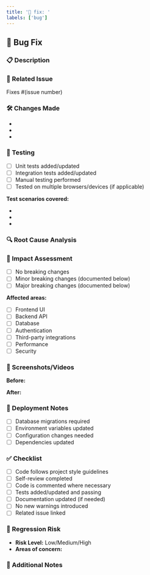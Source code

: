 ```yaml
---
title: '🐞 fix: '
labels: ['bug']
---
```


## 🐞 Bug Fix

### 📋 Description

<!-- Provide a clear and concise description of the bug this PR fixes -->

### 🔗 Related Issue

<!-- Link to the issue this PR addresses -->

Fixes #(issue number)

### 🛠️ Changes Made

<!-- Describe the technical changes made to fix the bug -->

-
-
-

### 🧪 Testing

<!-- Describe how you tested this fix -->

- [ ] Unit tests added/updated
- [ ] Integration tests added/updated
- [ ] Manual testing performed
- [ ] Tested on multiple browsers/devices (if applicable)

**Test scenarios covered:**

-
-
-

### 🔍 Root Cause Analysis

<!-- Explain what caused the bug and how your fix addresses it -->

### 📱 Impact Assessment

- [ ] No breaking changes
- [ ] Minor breaking changes (documented below)
- [ ] Major breaking changes (documented below)

**Affected areas:**

- [ ] Frontend UI
- [ ] Backend API
- [ ] Database
- [ ] Authentication
- [ ] Third-party integrations
- [ ] Performance
- [ ] Security

### 📸 Screenshots/Videos

<!-- If applicable, add before/after screenshots or screen recordings -->

**Before:**

<!-- Screenshot of the bug -->

**After:**

<!-- Screenshot of the fix -->

### 🚀 Deployment Notes

<!-- Any special deployment considerations -->

- [ ] Database migrations required
- [ ] Environment variables updated
- [ ] Configuration changes needed
- [ ] Dependencies updated

### ✅ Checklist

- [ ] Code follows project style guidelines
- [ ] Self-review completed
- [ ] Code is commented where necessary
- [ ] Tests added/updated and passing
- [ ] Documentation updated (if needed)
- [ ] No new warnings introduced
- [ ] Related issue linked

### 🔄 Regression Risk

<!-- Assess the risk of this fix causing other issues -->

- **Risk Level:** Low/Medium/High
- **Areas of concern:**

### 📝 Additional Notes

<!-- Any additional information reviewers should know -->
